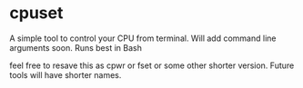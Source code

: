 # cpuset
A simple tool to control your CPU from terminal. Will add command line arguments soon. Runs best in Bash


feel free to resave this as cpwr or fset or some other shorter version. Future tools will have shorter names. 

